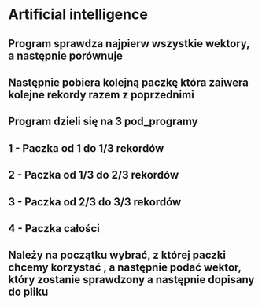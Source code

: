 # Artificial intelligence

## Program sprawdza najpierw wszystkie wektory, a następnie porównuje
## Następnie pobiera kolejną paczkę która zaiwera kolejne rekordy razem z poprzednimi
## Program dzieli się na 3 pod_programy
## 1 - Paczka od 1 do 1/3 rekordów
## 2 - Paczka od 1/3 do 2/3 rekordów
## 3 - Paczka od 2/3 do 3/3 rekordów
## 4 - Paczka całości
## Należy na początku wybrać, z której paczki chcemy korzystać , a następnie podać wektor, który zostanie sprawdzony a następnie dopisany do pliku
